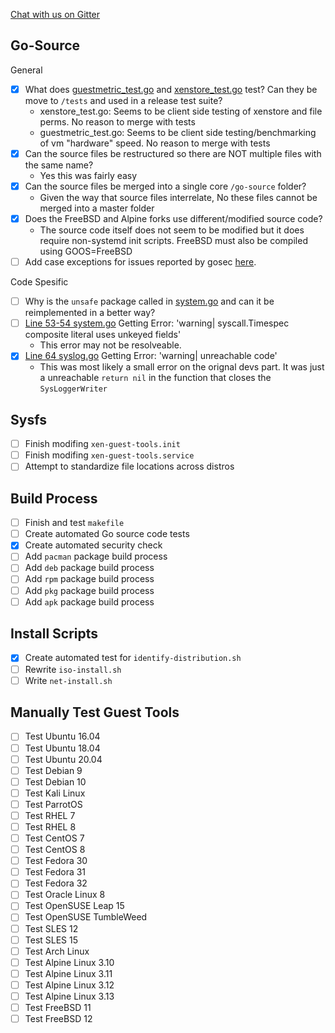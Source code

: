 [Chat with us on Gitter](https://gitter.im/xen-guest-tools/Development#)


## Go-Source


General
- [x] What does [guestmetric_test.go](https://github.com/JustinTimperio/xen-guest-tools/blob/master/go-source/guestmetric/guestmetric_test.go) and [xenstore_test.go](https://github.com/JustinTimperio/xen-guest-tools/tree/master/go-source/xenstoreclient) test? Can they be move to `/tests` and used in a release test suite?
    - xenstore_test.go: Seems to be client side testing of xenstore and file perms. No reason to merge with tests 
    - guestmetric_test.go: Seems to be client side testing/benchmarking of vm "hardware" speed. No reason to merge with tests 
- [x] Can the source files be restructured so there are NOT multiple files with the same name?
    - Yes this was fairly easy
- [x] Can the source files be merged into a single core `/go-source` folder?
    - Given the way that source files interrelate, No these files cannot be merged into a master folder
- [x] Does the FreeBSD and Alpine forks use different/modified source code?
    - The source code itself does not seem to be modified but it does require non-systemd init scripts. FreeBSD must also be compiled using GOOS=FreeBSD
- [ ] Add case exceptions for issues reported by gosec [here](https://github.com/JustinTimperio/xen-guest-tools/issues/1).

Code Spesific
- [ ] Why is the `unsafe` package called in [system.go](https://github.com/JustinTimperio/xen-guest-tools/blob/master/go-source/system/system.go) and can it be reimplemented in a better way?
- [ ] [Line 53-54 system.go](https://github.com/JustinTimperio/xen-guest-tools/blob/2b300955c23bdd6752c442eecffc8e66665bc7ad/go-source/system/system.go#L53) Getting Error: 'warning| syscall.Timespec composite literal uses unkeyed fields'
    - This error may not be resolveable. 
- [x] [Line 64 syslog.go](https://github.com/JustinTimperio/xen-guest-tools/blob/2b300955c23bdd6752c442eecffc8e66665bc7ad/go-source/syslog/syslog.go#L64) Getting Error: 'warning| unreachable code'
    - This was most likely a small error on the orignal devs part. It was just a unreachable `return nil` in the function that closes the `SysLoggerWriter`

## Sysfs
- [ ] Finish modifing `xen-guest-tools.init`
- [ ] Finish modifing `xen-guest-tools.service`
- [ ] Attempt to standardize file locations across distros

## Build Process
- [ ] Finish and test `makefile`
- [ ] Create automated Go source code tests
- [x] Create automated security check
- [ ] Add `pacman` package build process
- [ ] Add `deb` package build process
- [ ] Add `rpm` package build process
- [ ] Add `pkg` package build process
- [ ] Add `apk` package build process

## Install Scripts
- [x] Create automated test for `identify-distribution.sh`
- [ ] Rewrite `iso-install.sh`
- [ ] Write `net-install.sh`

## Manually Test Guest Tools

- [ ] Test Ubuntu 16.04
- [ ] Test Ubuntu 18.04
- [ ] Test Ubuntu 20.04
- [ ] Test Debian 9
- [ ] Test Debian 10
- [ ] Test Kali Linux
- [ ] Test ParrotOS
- [ ] Test RHEL 7
- [ ] Test RHEL 8
- [ ] Test CentOS 7
- [ ] Test CentOS 8
- [ ] Test Fedora 30
- [ ] Test Fedora 31
- [ ] Test Fedora 32
- [ ] Test Oracle Linux 8
- [ ] Test OpenSUSE Leap 15
- [ ] Test OpenSUSE TumbleWeed
- [ ] Test SLES 12
- [ ] Test SLES 15
- [ ] Test Arch Linux 
- [ ] Test Alpine Linux 3.10
- [ ] Test Alpine Linux 3.11
- [ ] Test Alpine Linux 3.12
- [ ] Test Alpine Linux 3.13
- [ ] Test FreeBSD 11
- [ ] Test FreeBSD 12
